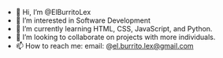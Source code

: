 - 👋 Hi, I’m @ElBurritoLex
- 👀 I’m interested in Software Development
- 🌱 I’m currently learning HTML, CSS, JavaScript, and Python. 
- 💞️ I’m looking to collaborate on projects with more individuals. 
- 📫 How to reach me: email: @el.burrito.lex@gmail.com

<!---
ElBurritoLex/ElBurritoLex is a ✨ special ✨ repository because its `README.md` (this file) appears on your GitHub profile.
You can click the Preview link to take a look at your changes.
--->
